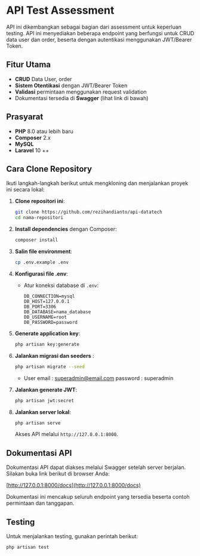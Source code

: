 # API Test Assessment

API ini dikembangkan sebagai bagian dari assessment untuk keperluan testing. API ini menyediakan beberapa endpoint yang berfungsi untuk CRUD data user dan order, beserta dengan autentikasi menggunakan JWT/Bearer Token.

## Fitur Utama

-   **CRUD** Data User, order
-   **Sistem Otentikasi** dengan JWT/Bearer Token
-   **Validasi** permintaan menggunakan request validation
-   Dokumentasi tersedia di **Swagger** (lihat link di bawah)

## Prasyarat

-   **PHP** 8.0 atau lebih baru
-   **Composer** 2.x
-   **MySQL**
-   **Laravel** 10 ++

## Cara Clone Repository

Ikuti langkah-langkah berikut untuk mengkloning dan menjalankan proyek ini secara lokal:

1. **Clone repositori ini**:

    ```bash
    git clone https://github.com/rezihandianto/api-datatech
    cd nama-repositori
    ```

2. **Install dependencies** dengan Composer:

    ```bash
    composer install
    ```

3. **Salin file environment**:

    ```bash
    cp .env.example .env
    ```

4. **Konfigurasi file .env**:

    - Atur koneksi database di `.env`:
        ```env
        DB_CONNECTION=mysql
        DB_HOST=127.0.0.1
        DB_PORT=3306
        DB_DATABASE=nama_database
        DB_USERNAME=root
        DB_PASSWORD=password
        ```

5. **Generate application key**:

    ```bash
    php artisan key:generate
    ```

6. **Jalankan migrasi dan seeders** :

    ```bash
    php artisan migrate --seed
    ```

    - User
      email : superadmin@email.com
      password : superadmin

7. **Jalankan generate JWT**:

    ```bash
    php artisan jwt:secret
    ```

8. **Jalankan server lokal**:

    ```bash
    php artisan serve
    ```

    Akses API melalui `http://127.0.0.1:8000`.

## Dokumentasi API

Dokumentasi API dapat diakses melalui Swagger setelah server berjalan. Silakan buka link berikut di browser Anda:

[http://127.0.0.1:8000/docs](http://127.0.0.1:8000/docs)

Dokumentasi ini mencakup seluruh endpoint yang tersedia beserta contoh permintaan dan tanggapan.

## Testing

Untuk menjalankan testing, gunakan perintah berikut:

```bash
php artisan test
```
